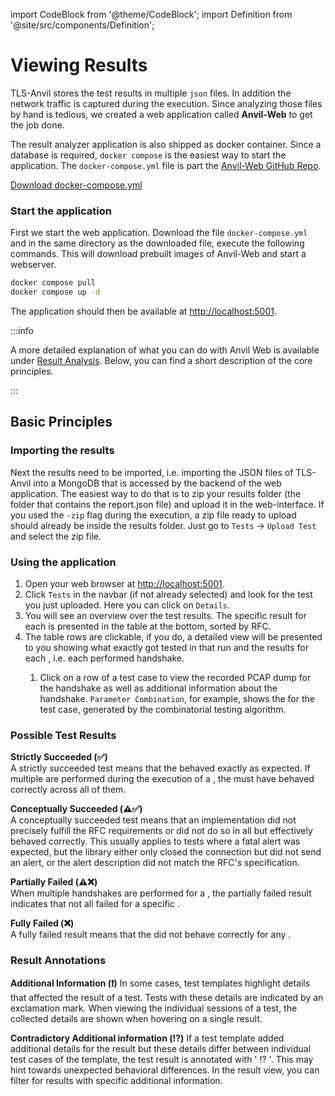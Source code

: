 import CodeBlock from '@theme/CodeBlock';
import Definition from '@site/src/components/Definition';

# Viewing Results

TLS-Anvil stores the test results in multiple `json` files. In addition the network traffic is captured during the execution. Since analyzing those files by hand is tedious, we created a web application called **Anvil-Web** to get the job done.

The result analyzer application is also shipped as docker container. Since a database is required, `docker compose` is the easiest way to start the application. The `docker-compose.yml` file is part the [Anvil-Web GitHub Repo](https://github.com/tls-attacker/Anvil-Web).

[Download docker-compose.yml](https://github.com/tls-attacker/Anvil-Web/blob/main/docker-compose.yml)

### Start the application

First we start the web application.
Download the file `docker-compose.yml` and in the same directory as the downloaded file, execute the following commands.
This will download prebuilt images of Anvil-Web and start a webserver.

```bash
docker compose pull
docker compose up -d
```

The application should then be available at [http://localhost:5001](http://localhost:5001).

:::info

A more detailed explanation of what you can do with Anvil Web is available under [Result Analysis](../Result-Analysis).
Below, you can find a short description of the core principles.  

:::

## Basic Principles

### Importing the results

Next the results need to be imported, i.e. importing the JSON files of TLS-Anvil into a MongoDB that is accessed by the backend of the web application.
The easiest way to do that is to zip your results folder (the folder that contains the report.json file) and upload it in the web-interface.
If you used the `-zip` flag during the execution, a zip file ready to upload should already be inside the results folder.
Just go to `Tests` -> `Upload Test` and select the zip file.

### Using the application

1. Open your web browser at [http://localhost:5001](http://localhost:5001).
2. Click `Tests` in the navbar (if not already selected) and look for the test you just uploaded. Here you can click on `Details`.
3. You will see an overview over the test results. The specific result for each <Definition id="test template"/> is presented in the table at the bottom, sorted by RFC.
4. The table rows are clickable, if you do, a detailed view will be presented to you showing what exactly got tested in that run and the results for each <Definition id="test input"/>, i.e. each performed handshake.
   1. Click on a row of a test case to view the recorded PCAP dump for the handshake as well as additional information about the handshake. `Parameter Combination`, for example, shows the <Definition id="test input"/> for the test case, generated by the combinatorial testing algorithm.

### Possible Test Results

**Strictly Succeeded (✅)**  
A strictly succeeded test means that the <Definition id="SUT" /> behaved exactly as expected. If multiple <Definition id="test cases"/> are performed during the execution of a <Definition id="test template"/>, the <Definition id="SUT" /> must have behaved correctly across all of them.

**Conceptually Succeeded (⚠️✅)**  
A conceptually succeeded test means that an implementation did not precisely fulfill the RFC requirements or did not do so in all <Definition id="test cases"/> but effectively behaved correctly. This usually applies to tests where a fatal alert was expected, but the library either only closed the connection but did not send an alert, or the alert description did not match the RFC's specification.

**Partially Failed (⚠️❌)**  
When multiple handshakes are performed for a <Definition id="test template"/>, the partially failed result indicates that not all <Definition id="test inputs" /> failed for a specific <Definition id="test template"/>.

**Fully Failed (❌)**  
A fully failed result means that the <Definition id="SUT" /> did not behave correctly for any <Definition id="test input"/>.

### Result Annotations

**Additional Information (❗️)**
In some cases, test templates highlight details that affected the result of a test. Tests with these details are indicated by an exclamation mark. When viewing the individual sessions of a test, the collected details are shown when hovering on a single result.

**Contradictory Additional information (⁉️)**
If a test template added additional details for the result but these details differ between individual test cases of the template, the test result is annotated with ' ⁉️ '. This may hint towards unexpected behavioral differences. In the result view, you can filter for results with specific additional information.
